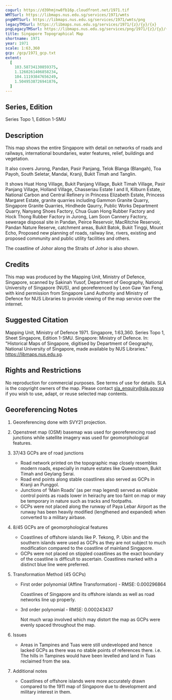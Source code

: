 ```yaml
---
cogurl: https://d39hmjnw8fb16p.cloudfront.net/1971.tif
WMTSurl: https://libmaps.nus.edu.sg/services/1971/wmts
pngWMTSurl: https://libmaps.nus.edu.sg/services/1971/wmts/png
legacyTMSurl: https://libmaps.nus.edu.sg/services/1971/{z}/{y}/{x}
pngLegacyTMSurl: https://libmaps.nus.edu.sg/services/png/1971/{z}/{y}/{x}
title: Singapore Topographical Map
shortname: 1971
year: 1971
scale: 1:63,360
gcp: /gcp/1971_gcp.txt
extent:
  [
    103.58734130859375,
    1.1260261406858234,
    104.11193847656249,
    1.5049538726941876,
  ]
---
```


## Series, Edition

Series Topo 1, Edition 1-SMU

## Description

This map shows the entire Singapore with detail on networks of roads and railways, international boundaries, water features, relief, buildings and vegetation.

It also covers Jurong, Pandan, Pasir Panjang, Telok Blanga (Blangah), Toa Payoh, South Seletar, Mandai, Kranji, Bukit Timah and Tanglin.

It shows Huat Hong Village, Bukit Panjang Village, Bukit Timah Village, Pasir Panjang Village, Holland Village, Chasseriau Estate I and II, Kilburn Estate, National Carbon and Central Refinery in Princess Elizabeth Estate, Princess Margaret Estate, granite quarries including Gammon Granite Quarry, Singapore Granite Quarries, Hindhede Qaurry, Public Works Department Quarry, Nanyang Shoes Factory, Chua Guan Hong Rubber Factory and Hock Thong Rubber Factory in Jurong, Lam Soon Cannery Factory, sewerage disposal site in Pandan, Peirce Reservoir, MacRitchie Reservoir, Pandan Nature Reserve, catchment areas, Bukit Batok, Bukit Tinggi, Mount Echo, Proposed new planning of roads, railway line, rivers, existing and proposed community and public utility facilities and others.

The coastline of Johor along the Straits of Johor is also shown.

## Credits

This map was produced by the Mapping Unit, Ministry of Defence, Singapore, scanned by Sakinah Yusof, Department of Geography, National University of Singapore (NUS), and georeferenced by Leon Gaw Yan Feng, with kind permission from Singapore Land Authority and Ministry of Defence for NUS Libraries to provide viewing of the map service over the internet.

## Suggested Citation

Mapping Unit, Ministry of Defence 1971. Singapore, 1:63,360. Series Topo 1, Sheet Singapore, Edition 1-SMU. Singapore: Ministry of Defence. In: "Historical Maps of Singapore, digitised by Department of Geography, National University of Singapore, made available by NUS Libraries." https://libmaps.nus.edu.sg.

## Rights and Restrictions

No reproduction for commercial purposes. See terms of use for details. SLA is the copyright owners of the map. Please contact sla_enquiry@sla.gov.sg if you wish to use, adapt, or reuse selected map contents.

## Georeferencing Notes

1. Georeferencing done with SVY21 projection.

2. Openstreet map (OSM) basemap was used for georeferencing road junctions while satellite imagery was used for geomorphological features.

3. 37/43 GCPs are of road junctions

   - Road network printed on the topographic map closely resembles modern roads, especially in mature estates like Queenstown, Bukit Timah and Geylang Serai.
   - Road end points along stable coastlines also served as GCPs in Kranji an Punggol.
   - Junctions of ‘Main Roads’ (as per map legend) served as reliable control points as roads lower in heirachy are too faint on map or may be temporary in nature such as tracks and footpaths.
   - GCPs were not placed along the runway of Paya Lebar Airport as the runway has been heavily modified (lengthened and expanded) when converted to a military airbase.

4. 8/45 GCPs are of geomorphological features

   - Coastlines of offshore islands like P. Tekong, P. Ubin and the southern islands were used as GCPs as they are not subject to much modification compared to the coastline of mainland Singapore.
   - GCPs were not placed on stippled coastlines as the exact boundary of the coastline is difficult to ascertain. Coastlines marked with a distinct blue line were preferred.

5. Transformation Method (45 GCPs)

   - First order polynomial (Affine Transformation) - RMSE: 0.000296864

     Coastlines of Singapore and its offshore islands as well as road networks line up properly.

   - 3rd order polynomial - RMSE: 0.000243437

     Not much wrap involved which may distort the map as GCPs were evenly spaced throughout the map.

6. Issues

   - Areas in Tampines and Tuas were still undeveloped and hence lacked GCPs as there was no stable points of references there. i.e. The hills in Tampines would have been levelled and land in Tuas reclaimed from the sea.

7. Additional notes

   - Coastlines of offshore islands were more accurately drawn compared to the 1911 map of Singapore due to development and military interest in them.
